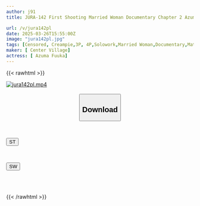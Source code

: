 ```yaml
---
author: j91
title: JURA-142 First Shooting Married Woman Documentary Chapter 2 Azuma Fuuka

url: /v/jura142pl
date: 2025-03-26T15:55:00Z
image: "jura142pl.jpg"
tags: [Censored, Creampie,3P, 4P,Solowork,Married Woman,Documentary,Mature Woman	]
maker: [ Center Village]
actress: [ Azuma Fuuka]
---
```



{{< rawhtml >}}

<div class="video" data-videoid="vL6JroKz3mT29k">
    <a href="javascript:;">
        <img src="/v/jura142pl/jura142pl.jpg" width="WIDTH" height="HEIGHT" alt="jura142pl.mp4" loading="lazy">
    </a>
</div>

<script type="text/javascript" src="https://j91.asia/asset/on-demand-st.js"></script>

<br>
  <link rel="stylesheet" href="https://j91.asia/asset/bs5.css">
  
  <center>
  <button class="btn btn-primary" type="button" data-bs-toggle="collapse" data-bs-target=".multi-collapse" aria-expanded="false" aria-controls="multiCollapseExample1 multiCollapseExample2"><h2>Download</h2></button></center>
</p>
<div class="row">
  <div class="col">
    <div class="collapse multi-collapse" id="multiCollapseExample1">
      <div class="card card-body">
	      	      <br>
<div class="buttons">  
<p><a href="/v/jura142pl/st.html" target="_blank"><button class="btn-hover color-3"><i class="fa fa-download"></i> ST</button></a></p></div>
    </div>
  </div>
</div>
  <div class="col">
    <div class="collapse multi-collapse" id="multiCollapseExample2">
      <div class="card card-body">
	      <br>
<div class="buttons">
<p><a href="/v/jura142pl/sw.html" target="_blank"><button class="btn-hover color-2"><i class="fa fa-download"></i> SW</button></a></p></div>
<br><br>
      </div>
    </div>
  </div>
</div>

{{< /rawhtml >}}